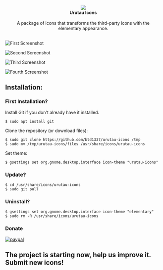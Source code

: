 <p align="center">
  <img src="https://raw.githubusercontent.com/btd1337/elementary-full-icon-theme/master/logo.png"><br>
  <b>Urutau Icons</b><br><br>
  A package of icons that transforms the third-party icons with the elementary appearance.<br><br>
</p>

![First Screenshot](https://raw.githubusercontent.com/btd1337/elementary-full-icon-theme/master/files/preview/img1.jpeg)  

![Second Screenshot](https://raw.githubusercontent.com/btd1337/elementary-full-icon-theme/master/files/preview/img2.jpeg)

![Third Screenshot](https://raw.githubusercontent.com/btd1337/elementary-full-icon-theme/master/files/preview/img3.png)

![Fourth Screenshot](https://raw.githubusercontent.com/btd1337/elementary-full-icon-theme/master/files/preview/img4.png)  

## Installation:

### First Installation?

Install Git if you don't already have it installed.

    $ sudo apt install git

Clone the repository (or download files):  

    $ sudo git clone https://github.com/btd1337/urutau-icons /tmp
    $ sudo mv /tmp/urutau-icons/files /usr/share/icons/urutau-icons

Set theme:  

    $ gsettings set org.gnome.desktop.interface icon-theme "urutau-icons"

### Update?

    $ cd /usr/share/icons/urutau-icons
    $ sudo git pull

### Uninstall?

    $ gsettings set org.gnome.desktop.interface icon-theme "elementary"
    $ sudo rm -R /usr/share/icons/urutau-icons

### Donate

[![paypal](https://www.paypalobjects.com/en_US/i/btn/btn_donateCC_LG.gif)](https://www.paypal.com/cgi-bin/webscr?cmd=_donations&business=X85LVKF3HYPZL&lc=US&item_name=btd1337&item_number=elementary%2dicons&currency_code=USD&bn=PP%2dDonationsBF%3abtn_donateCC_LG%2egif%3aNonHosted)

## The project is starting now, help us improve it. Submit new icons!
